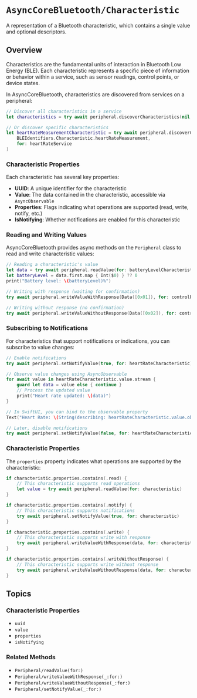 # ``AsyncCoreBluetooth/Characteristic``

A representation of a Bluetooth characteristic, which contains a single value and optional descriptors.

## Overview

Characteristics are the fundamental units of interaction in Bluetooth Low Energy (BLE). Each characteristic represents a specific piece of information or behavior within a service, such as sensor readings, control points, or device states.

In AsyncCoreBluetooth, characteristics are discovered from services on a peripheral:

```swift
// Discover all characteristics in a service
let characteristics = try await peripheral.discoverCharacteristics(nil, for: service)

// Or discover specific characteristics
let heartRateMeasurementCharacteristic = try await peripheral.discoverCharacteristic(
    BLEIdentifiers.Characteristic.heartRateMeasurement,
    for: heartRateService
)
```

### Characteristic Properties

Each characteristic has several key properties:

- **UUID**: A unique identifier for the characteristic
- **Value**: The data contained in the characteristic, accessible via `AsyncObservable`
- **Properties**: Flags indicating what operations are supported (read, write, notify, etc.)
- **IsNotifying**: Whether notifications are enabled for this characteristic

### Reading and Writing Values

AsyncCoreBluetooth provides async methods on the `Peripheral` class to read and write characteristic values:

```swift
// Reading a characteristic's value
let data = try await peripheral.readValue(for: batteryLevelCharacteristic)
let batteryLevel = data.first.map { Int($0) } ?? 0
print("Battery level: \(batteryLevel)%")

// Writing with response (waiting for confirmation)
try await peripheral.writeValueWithResponse(Data([0x01]), for: controlPointCharacteristic)

// Writing without response (no confirmation)
try await peripheral.writeValueWithoutResponse(Data([0x02]), for: controlPointCharacteristic)
```

### Subscribing to Notifications

For characteristics that support notifications or indications, you can subscribe to value changes:

```swift
// Enable notifications
try await peripheral.setNotifyValue(true, for: heartRateCharacteristic)

// Observe value changes using AsyncObservable
for await value in heartRateCharacteristic.value.stream {
    guard let data = value else { continue }
    // Process the updated value
    print("Heart rate updated: \(data)")
}

// In SwiftUI, you can bind to the observable property
Text("Heart Rate: \(String(describing: heartRateCharacteristic.value.observable))")

// Later, disable notifications
try await peripheral.setNotifyValue(false, for: heartRateCharacteristic)
```

### Characteristic Properties

The `properties` property indicates what operations are supported by the characteristic:

```swift
if characteristic.properties.contains(.read) {
    // This characteristic supports read operations
    let value = try await peripheral.readValue(for: characteristic)
}

if characteristic.properties.contains(.notify) {
    // This characteristic supports notifications
    try await peripheral.setNotifyValue(true, for: characteristic)
}

if characteristic.properties.contains(.write) {
    // This characteristic supports write with response
    try await peripheral.writeValueWithResponse(data, for: characteristic)
}

if characteristic.properties.contains(.writeWithoutResponse) {
    // This characteristic supports write without response
    try await peripheral.writeValueWithoutResponse(data, for: characteristic)
}
```

## Topics

### Characteristic Properties

- ``uuid``
- ``value``
- ``properties``
- ``isNotifying``

### Related Methods

- ``Peripheral/readValue(for:)``
- ``Peripheral/writeValueWithResponse(_:for:)``
- ``Peripheral/writeValueWithoutResponse(_:for:)``
- ``Peripheral/setNotifyValue(_:for:)``